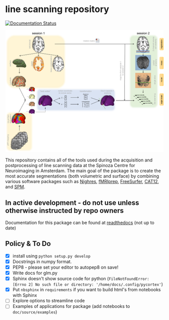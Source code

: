 # line scanning repository

[![Documentation Status](https://readthedocs.org/projects/linescanning/badge/?version=latest)](https://linescanning.readthedocs.io/en/latest/?badge=latest)

![plot](https://github.com/gjheij/linescanning/blob/docs/examples/figures/overview.png)

This repository contains all of the tools used during the acquisition and postprocessing of line scanning data at the Spinoza Centre for Neuroimaging in Amsterdam. The main goal of the package is to create the most accurate segmentations (both volumetric and surface) by combining various software packages such as [Nighres](https://github.com/nighres/nighres), [fMRIprep](https://fmriprep.org/en/stable/usage.html), [FreeSurfer](https://surfer.nmr.mgh.harvard.edu/), [CAT12](http://www.neuro.uni-jena.de/cat/index.html#DOWNLOAD), and [SPM](https://www.fil.ion.ucl.ac.uk/spm/software/spm12/). 

## In active development - do not use unless otherwise instructed by repo owners

Documentation for this package can be found at [readthedocs](https://linescanning.readthedocs.io/en/latest/) (not up to date)

## Policy & To Do

- [x] install using `python setup.py develop`
- [x] Docstrings in numpy format.
- [x] PEP8 - please set your editor to autopep8 on save!
- [x] Write docs for glm.py
- [x] Sphinx doesn't show source code for python (`FileNotFoundError: [Errno 2] No such file or directory: '/home/docs/.config/pycortex'`)
- [x] Put `nbsphinx` in `requirements` if you want to build html's from notebooks with Sphinx
- [ ] Explore options to streamline code
- [ ] Examples of applications for package (add notebooks to `doc/source/examples`)